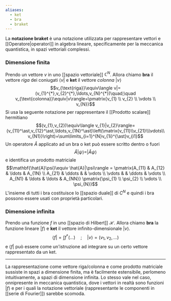 ```yaml
---
aliases:
  - ket
  - bra
  - braket
---
```

La **notazione braket** è una notazione utilizzata per rappresentare vettori e [[Operatore|operatori]] in algebra lineare, specificamente per la meccanica quantistica, in spazi vettoriali complessi.
### Dimensione finita
Prendo un vettore $v$ in uno [[spazio vettoriale]] $\mathbb{C}^{N}$. Allora chiamo **bra** il vettore *riga* dei coniugati $\langle v|$ e **ket** il vettore *colonna* $|v\rangle$
$$v_{\text{riga}}\equiv\langle v|=(v_{1}^{*},v_{2}^{*},\ldots,v_{N}^{*})\quad;\quad v_{\text{colonna}}\equiv|v\rangle=\pmatrix{v_{1} \\ v_{2} \\ \vdots \\ v_{N}}$$
Si usa la seguente notazione per rappresentare il [[Prodotto scalare]] hermitiano
$$(v_{1},v_{2})\equiv\langle v_{1}|v_{2}\rangle=(v_{11}^\ast,v_{12}^\ast,\ldots,v_{1N}^\ast)\left(\matrix{v_{11}\\v_{21}\\\vdots\\v_{N1}}\right)=\sum\limits_{i=1}^{N}v_{1i}^{\ast}v_{i1}$$
Un operatore $\hat{A}$ applicato ad un bra o ket può essere scritto dentro o fuori
$$\hat{A}|\psi\rangle=|\hat{A}\psi\rangle$$
e identifica un prodotto matriciale
$$\mathbf{\hat{A}\psi}\equiv \hat{A}|\psi\rangle = \pmatrix{A_{11} & A_{12} & \ldots & A_{1N} \\ A_{21} & \ddots &  & \vdots \\ \vdots & & \ddots & \vdots \\ A_{N1} & \ldots & \ldots & A_{NN}} \pmatrix{\psi_{1} \\ \psi_{2} \\ \vdots \\ \psi_{N}}$$
L'insieme di tutti i bra costituisce lo [[spazio duale]] di $C^{N}$ e quindi i bra possono essere usati con proprietà particolari.
### Dimensione infinita
Prendo una funzione $f$ in uno [[spazio di Hilbert]] $\mathcal{H}$. Allora chiamo **bra** la funzione lineare $|f\rangle$ e **ket** il vettore infinito-dimensionale $|v\rangle$.
$$\langle f|=\int f^{*} (\ldots)\quad ; \quad |v\rangle=(v_{1},v_{2},\ldots)$$
e $\langle f|$ può essere come un'istruzione ad integrare su un certo vettore rappresentato da un ket.


---

La rappresentazione come vettore riga/colonna e come prodotto matriciale sussiste in spazi a dimensione finita, ma è facilmente estensibile, perlomeno intuitivamente, a spazi di dimensione infinita. Lo stesso vale nel caso, onnipresente in meccanica quantistica, dove i vettori in realtà sono funzioni $|f\rangle$ e per i quali la notazione vettoriale (rappresentante le componenti in [[serie di Fourier]]) sarebbe scomoda.